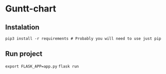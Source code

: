 # Guntt-chart

## Instalation

```pip3 install -r requirements # Probably you will need to use just pip```

## Run project

```export FLASK_APP=app.py```
```flask run```
